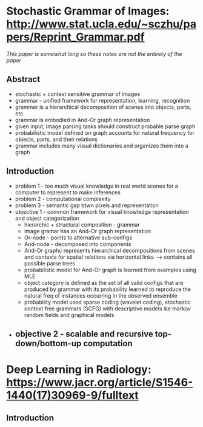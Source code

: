 # Stochastic Grammar of Images: http://www.stat.ucla.edu/~sczhu/papers/Reprint_Grammar.pdf 
*This paper is somewhat long so these notes are not the entirety of the paper*
## Abstract
- stochastic + context sensitive grammar of images
- grammar - unified framework for representation, learning, recognition
- grammer is a hierarchical decomposition of scenes into objects, parts, etc
- grammar is embodied in And-Or graph representation
- given input, image parsing tasks should construct probable parse graph 
- probabilistic model defined on graph accounts for natural frequency for objects, parts, and their relations
- grammar includes many visual dictionaries and organizes them into a graph 
## Introduction
- problem 1 - too much visual knowledge in real world scenes for a computer to represent to make inferences
- problem 2 - computational complexity
- problem 3 - semantic gap btwn pixels and representation
- objective 1 - common framework for visual knowledge representation and object categorization
  - hierarchic + structural composition - grammar
  - image gramar has an And-Or graph representation
  - Or-node - points to alternative sub-configs
  - And-node - decomposed into components
  - And-Or graphc represents hierarchical decompositions from scenes and contexts for spatial relations via horizontal links --> contains all possible parse trees
  - probabilistic model for And-Or graph is learned from examples using MLE
  - object category is defined as the set of all valid configs that are produced by grammar with its probability learned to reproduce the natural freq of instances occurring in the observed ensemble
  - probability model used sparse coding (wavelet coding), stochastic context free grammars (SCFG) with descriptive models lke markov random fields and graphical models
- objective 2 - scalable and recursive top-down/bottom-up computation
  - 

# Deep Learning in Radiology: https://www.jacr.org/article/S1546-1440(17)30969-9/fulltext
## Introduction
